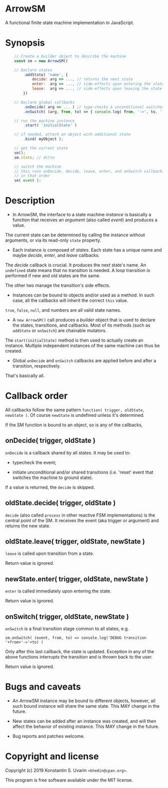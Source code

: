 # ArrowSM

A functional finite state machine implementation in JavaScript.

# Synopsis

```javascript
    // Create a builder object to describe the machine
    const sm = new ArrowSM()

    // Declare states
        .addState( 'name', {
            decide: arg => ..., // returns the next state
            enter:  arg => ..., // side-effects upon entering the state
            leave:  arg => ..., // side-effects upon leaving the state
        })

    // Declare global callbacks
        .onDecide( arg => ... ) // type-checks & unconditional switches
        .onSwitch( (arg, from, to) => { console.log( from, '->', to, ' due to ', arg ) }

    // run the machine instance
        .start( 'initialState' )

    // if needed, attach an object with additional state
        .bind( myObject );

    // get the current state
    sm();
    sm.state; // ditto

    // switch the machine
    // this runs onDecide, decide, leave, enter, and onSwitch callbacks
    // in that order
    sm( event );
```

# Description

* In ArrowSM, the interface to a state machine *instance*
is basically a function that receives an *argument* (also called *event*)
and produces a value.

The current state can be determined by calling the instance without arguments,
or via its read-only `state` property.

* Each instance is composed of *states*. Each state has a unique name
and maybe *decide*, *enter*, and *leave* callbacks.

The *decide* callback is crucial.
It produces the next state's name.
An `undefined` state means that no transition is needed.
A loop transition _is_ performed if new and old states are the same.

The other two manage the transition's side effects.

* Instances can be bound to objects and/or used as a method.
In such case, all the callbacks will inherit the correct `this` value.

`true`, `false`, `null`, and numbers are all valid state names.

* A `new ArrowSM()` call produces a *builder* object
that is used to declare the states, transitions, and callbacks.
Most of its methods (such as `addState` or `onSwitch`) are chainable mutators.

The `start(initialState)` method is then used to actually create an instance.
Multiple independent instances of the same machine can thus be created.

* Global `onDecide` and `onSwitch` callbacks are applied before and after
a transition, respectively.

That's basically all.

# Callback order

All callbacks follow the same pattern
`function( trigger, oldState, newState )`.
Of course `newState` is undefined unless it's determined.

If the SM function is bound to an object, so is any of the callbacks,

## onDecide( trigger, oldState )

`onDecide` is a callback shared by all states. It may be used to:

* typecheck the event;

* initiate unconditional and/or shared transitions
(i.e. 'reset' event that switches the machine to ground state).

If a value is returned, the `decide` is skipped.

## oldState.decide( trigger, oldState )

`decide` (also called `process` in other reactive FSM implementations)
is the central point of the SM.
It receives the event (aka trigger or argument) and returns the new state.

## oldState.leave( trigger, oldState, newState )

`leave` is called upon transition from a state.

Return value is ignored.

## newState.enter( trigger, oldState, newState )

`enter` is called immediately upon entering the state.

Return value is ignored.

## onSwitch( trigger, oldState, newState )

`onSwitch` is a final transition stage common to all states, e.g.

    sm.onSwitch( (event, from, to) => console.log('DEBUG transition '+from+'->'+to) )

Only after this last callback, the state is updated.
Exception in any of the above functions interrupts the transition
and is thrown back to the user.

Return value is ignored.

# Bugs and caveats

* An ArrowSM instance may be bound to different objects, however,
all such bound instance will share the same state.
This MAY change in the future.

* New states can be added after an instance was created,
and will then affect the behavior of existing instance.
This MAY change in the future.

* Bug reports and patches welcome.

# Copyright and license

Copyright (c) 2019 Konstantin S. Uvarin `<khedin@cpan.org>`.

This program is free software available under the MIT license.


